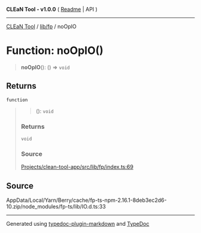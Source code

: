 **CLEaN Tool - v1.0.0** ( [Readme](../../../README.md) \| API )

***

[CLEaN Tool](../../../modules.md) / [lib/fp](../README.md) / noOpIO

# Function: noOpIO()

> **noOpIO**(): () => `void`

## Returns

`function`

> > (): `void`
>
> ### Returns
>
> `void`
>
> ### Source
>
> [Projects/clean-tool-app/src/lib/fp/index.ts:69](https://github.com/yuckyh/clean-tool-app/)
>

## Source

AppData/Local/Yarn/Berry/cache/fp-ts-npm-2.16.1-8deb3ec2d6-10.zip/node\_modules/fp-ts/lib/IO.d.ts:33

***

Generated using [typedoc-plugin-markdown](https://www.npmjs.com/package/typedoc-plugin-markdown) and [TypeDoc](https://typedoc.org/)
